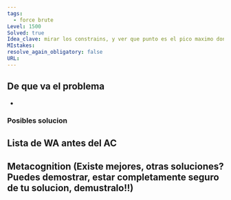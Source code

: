 ```yaml
---
tags:
  - force brute
Level: 1500
Solved: true 
Idea_clave: mirar los constrains, y ver que punto es el pico maximo donde un edificio puede crecer
MIstakes: 
resolve_again_obligatory: false
URL: 
---
```


## De que va el problema

- 

### Posibles solucion


## Lista de WA antes del AC

## Metacognition (Existe mejores, otras soluciones? Puedes demostrar, estar completamente seguro de tu solucion, demustralo!!)

